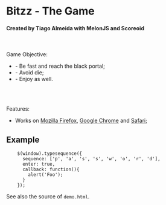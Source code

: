 <h1>Bitzz - The Game</h1>
<h4>Created by Tiago Almeida with MelonJS and Scoreoid</h4>

<br><br>
Game Objective:<br>
<ul>
<li>- Be fast and reach the black portal;</li>
<li>- Avoid die;</li>
<li>- Enjoy as well.</li>
</ul>
<br><br>

Features:<br>
- Works on [Mozilla Firefox](http://www.mozilla.org/en-US/firefox/new/), [Google Chrome](http://www.google.co.jp/chrome/) and [Safari](http://www.apple.com/safari/);<br>





Example
-------

        $(window).typesequence({
          sequence: ['p', 'a', 's', 's', 'w', 'o', 'r', 'd'],
          enter: true,
          callback: function(){
            alert('Foo');
          }
        });

See also the source of `demo.html`.
